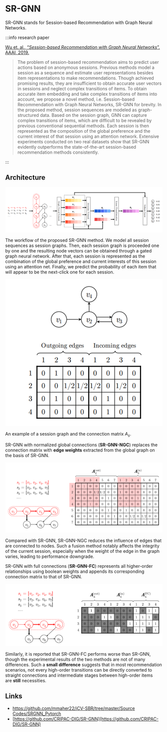 # SR-GNN

SR-GNN stands for Session-based Recommendation with Graph Neural Networks.

:::info research paper

[Wu et. al., “*Session-based Recommendation with Graph Neural Networks*”. AAAI, 2019.](https://arxiv.org/abs/1811.00855)

> The problem of session-based recommendation aims to predict user actions based on anonymous sessions. Previous methods model a session as a sequence and estimate user representations besides item representations to make recommendations. Though achieved promising results, they are insufficient to obtain accurate user vectors in sessions and neglect complex transitions of items. To obtain accurate item embedding and take complex transitions of items into account, we propose a novel method, i.e. Session-based Recommendation with Graph Neural Networks, SR-GNN for brevity. In the proposed method, session sequences are modeled as graph-structured data. Based on the session graph, GNN can capture complex transitions of items, which are difficult to be revealed by previous conventional sequential methods. Each session is then represented as the composition of the global preference and the current interest of that session using an attention network. Extensive experiments conducted on two real datasets show that SR-GNN evidently outperforms the state-of-the-art session-based recommendation methods consistently.
> 

:::

## Architecture

![The workflow of the proposed SR-GNN method. We model all session sequences as session graphs. Then, each session graph is proceeded one by one and the resulting node vectors can be obtained through a gated graph neural network. After that, each session is represented as the combination of the global preference and current interests of this session using an attention net. Finally, we predict the probability of each item that will appear to be the next-click one for each session.](/img/content-models-raw-mp2-sr-gnn-untitled.png)

The workflow of the proposed SR-GNN method. We model all session sequences as session graphs. Then, each session graph is proceeded one by one and the resulting node vectors can be obtained through a gated graph neural network. After that, each session is represented as the combination of the global preference and current interests of this session using an attention net. Finally, we predict the probability of each item that will appear to be the next-click one for each session.

![An example of a session graph and the connection matrix $A_s$.](/img/content-models-raw-mp2-sr-gnn-untitled-1.png)

An example of a session graph and the connection matrix $A_s$.

SR-GNN with normalized global connections (**SR-GNN-NGC**) replaces the connection matrix with **edge weights** extracted from the global graph on the basis of SR-GNN.

![Untitled](/img/content-models-raw-mp2-sr-gnn-untitled-2.png)

Compared with SR-GNN, SR-GNN-NGC reduces the influence of edges that are connected to nodes. Such a fusion method notably affects the integrity of the current session, especially when the weight of the edge in the graph varies, leading to performance downgrade.

SR-GNN with full connections (**SR-GNN-FC**) represents all higher-order relationships using boolean weights and appends its corresponding connection matrix to that of SR-GNN.

![Untitled](/img/content-models-raw-mp2-sr-gnn-untitled-3.png)

Similarly, it is reported that SR-GNN-FC performs worse than SR-GNN, though the experimental results of the two methods are not of many differences. Such a **small difference** suggests that in most recommendation scenarios, not every high-order transitions can be directly converted to straight connections and intermediate stages between high-order items are **still** necessities.

## Links

- [https://github.com/mmaher22/iCV-SBR/tree/master/Source Codes/SRGNN_Pytorch](https://github.com/mmaher22/iCV-SBR/tree/master/Source%20Codes/SRGNN_Pytorch)
- [https://github.com/CRIPAC-DIG/SR-GNN](https://github.com/CRIPAC-DIG/SR-GNN)